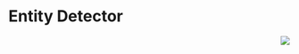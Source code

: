 # Entity Detector

<!-- [[/images/renders/EntityDetectorRender.png | Entity Detector Block Render]] -->

<img src="/images/renders/EntityDetectorRender.png" align="right">
